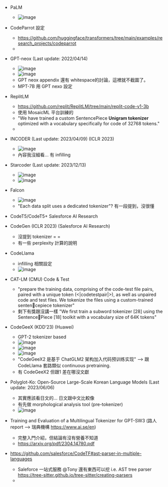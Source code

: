 - PaLM
  - ![image](https://github.com/annahung31/LLM-paper-list/assets/7519404/05255347-a91c-4dce-8f1c-8d6151f5e408)
 
- CodeParrot 設定
  - https://github.com/huggingface/transformers/tree/main/examples/research_projects/codeparrot
  -  
- GPT-neox (Last update: 2022/04/14)
  - ![image](https://github.com/annahung31/LLM-paper-list/assets/7519404/4c474fb8-4671-4448-9ea3-55ab675dccc5)
  - ![image](https://github.com/annahung31/LLM-paper-list/assets/7519404/9880c2cc-3f75-4382-b10d-939e6c838f46)
  - GPT neox appendix 還有 whitespace的討論，這裡就不截圖了。
  - MPT-7B 用 GPT nexo 設定

- ReplitLM
  - https://github.com/replit/ReplitLM/tree/main/replit-code-v1-3b
  - 使用 MosaicML 平台訓練的
  - "We have trained a custom SentencePiece **Unigram tokenizer** optimized with a vocabulary specifically for code of 32768 tokens."
  -  
- INCODER (Last update: 2023/04/09) (ICLR 2023)
  - ![image](https://github.com/annahung31/LLM-paper-list/assets/7519404/3994e6c3-1276-4aad-926b-7f6399cfba48)
  - 內容我沒細看... 有 infilling
  
- Starcoder (Last update: 2023/12/13)
  - ![image](https://github.com/annahung31/LLM-paper-list/assets/7519404/0da2664b-72ab-45a7-86b1-8c8d9b92cf57)
  - ![image](https://github.com/annahung31/LLM-paper-list/assets/7519404/0ed78df2-6e35-48e2-93bf-a3b51cd6723a)
- Falcon
  - ![image](https://github.com/annahung31/LLM-paper-list/assets/7519404/2a2dbe60-6fbe-4c97-addb-c4f4aa21da25)
  - "Each data split uses a dedicated tokenizer"? 有一段提到，沒很懂

- CodeT5/CodeT5+ Salesforce AI Research
- CodeGen (ICLR 2023) (Salesforce AI Research)
  - 沒提到 tokenizer = =
  - 有一些 perplexity 計算的說明
- CodeLlama
  - infilling 相關設定
  - ![image](https://github.com/annahung31/LLM-paper-list/assets/7519404/d193b886-2648-4e7e-8948-0cb3fe969065)
- CAT-LM (CMU) Code & Test
  - "prepare the training data, comprising of the code-test file pairs, paired with a unique token (<|codetestpair|>), as well as unpaired code and test
files. We tokenize the files using a custom-trained sentencepiece tokenizer"
  - 剩下有獎跟沒講一樣 "We first train a subword tokenizer [28] using the SentencePiece [18] toolkit with a vocabulary size of 64K tokens"
- CodeGeeX (KDD’23) (Huawei)
  - GPT-2 tokenizer based
  - ![image](https://github.com/annahung31/LLM-paper-list/assets/7519404/31cfb321-5345-467a-9e0b-f77507a3edf1)
  - ![image](https://github.com/annahung31/LLM-paper-list/assets/7519404/8198c1bc-c970-46bd-8321-027c62525c1d)
  - ![image](https://github.com/annahung31/LLM-paper-list/assets/7519404/31c05cb7-ce2c-4ef7-92fb-6c2f4f8cf2c2)
  - "CodeGeeX2 是基于 ChatGLM2 架构加入代码预训练实现" --> 跟 CodeLlama 套路類似 continuous pretraining.
  - 有 CodeGeeX2 但跟1 差在哪沒文獻
- Polyglot-Ko: Open-Source Large-Scale Korean Language Models (Last update: 2023/06/06)
  -   其實應該看日文的... 日文跟中文比較像
  -   有先做 morphological analysis tool (pre-tokenizer)
  -   ![image](https://github.com/annahung31/LLM-paper-list/assets/7519404/aac10289-1dec-4f39-bd4c-1a5cc287f0a8)

- Training and Evaluation of a Multilingual Tokenizer for GPT-SW3 (路人 report --> 瑞典機構 https://www.ai.se/en) 
  - 完整入門介紹，但結論有沒有營養不知道
  - https://arxiv.org/pdf/2304.14780.pdf
- https://github.com/salesforce/CodeTF#ast-parser-in-multiple-languages
  - Saleforce 一站式服務 @Tony 還有東西可以挖 i.e. AST tree parser https://tree-sitter.github.io/tree-sitter/creating-parsers
  - 
